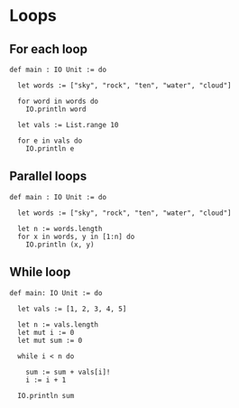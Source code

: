 # Loops 


## For each loop

```lean
def main : IO Unit := do 

  let words := ["sky", "rock", "ten", "water", "cloud"]

  for word in words do
    IO.println word

  let vals := List.range 10

  for e in vals do
    IO.println e
```


## Parallel loops

```lean
def main : IO Unit := do 

  let words := ["sky", "rock", "ten", "water", "cloud"]

  let n := words.length
  for x in words, y in [1:n] do
    IO.println (x, y)
```

## While loop

```lean
def main: IO Unit := do

  let vals := [1, 2, 3, 4, 5]

  let n := vals.length
  let mut i := 0
  let mut sum := 0

  while i < n do 

    sum := sum + vals[i]!
    i := i + 1

  IO.println sum
```
